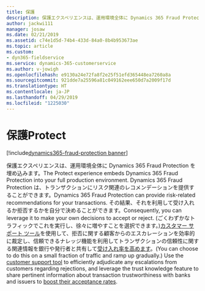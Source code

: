 ```yaml
---
title: 保護
description: 保護エクスペリエンスは、運用環境全体に Dynamics 365 Fraud Protection を埋め込みます。
author: jackwi111
manager: josaw
ms.date: 02/21/2019
ms.assetid: c74e1d5d-74b4-433d-84a0-8b4b953673ae
ms.topic: article
ms.custom:
- dyn365-fieldservice
ms.service: dynamics-365-customerservice
ms.author: v-jowigh
ms.openlocfilehash: e9130a24e72fa8f2e25f51efd365448ea7260a8a
ms.sourcegitcommit: 921dde7a25596a81c049162eee650d7a2009f17d
ms.translationtype: HT
ms.contentlocale: ja-JP
ms.lasthandoff: 04/29/2019
ms.locfileid: "1225030"
---
```

#  <a name="protect"></a><span data-ttu-id="84a53-103">保護</span><span class="sxs-lookup"><span data-stu-id="84a53-103">Protect</span></span>
[!include[dynamics365-fraud-protection banner](../../includes/dynamics365-fraud-protection.md)]






<span data-ttu-id="84a53-104">保護エクスペリエンスは、運用環境全体に Dynamics 365 Fraud Protection を埋め込みます。</span><span class="sxs-lookup"><span data-stu-id="84a53-104">The Protect experience embeds Dynamics 365 Fraud Protection into your full production environment.</span></span> <span data-ttu-id="84a53-105">Dynamics 365 Fraud Protection は、トランザクションにリスク関連のレコメンデーションを提供することができます。</span><span class="sxs-lookup"><span data-stu-id="84a53-105">Dynamics 365 Fraud Protection can provide risk-related recommendations for your transactions.</span></span> <span data-ttu-id="84a53-106">その結果、それを利用して受け入れるか拒否するかを自分で決めることができます。</span><span class="sxs-lookup"><span data-stu-id="84a53-106">Consequently, you can leverage it to make your own decisions to accept or reject.</span></span> <span data-ttu-id="84a53-107">(ごくわずかなトラフィックでこれを実行し、徐々に増やすことを選択できます。)[カスタマー サポート ツール](support-customers.md)を使用して、拒否に関する顧客からのエスカレーションを効率的に裁定し、信頼できるナレッジ機能を利用してトランザクションの信頼性に関する関連情報を銀行や発行者と共有して[受け入れ率を高めます](boost-bank-acceptance-rates.md)。</span><span class="sxs-lookup"><span data-stu-id="84a53-107">(You can choose to do this on a small fraction of traffic and ramp up gradually.) Use the [customer support tool](support-customers.md) to efficiently adjudicate any escalations from customers regarding rejections, and leverage the trust knowledge feature to share pertinent information about transaction trustworthiness with banks and issuers to [boost their acceptance rates](boost-bank-acceptance-rates.md).</span></span>

